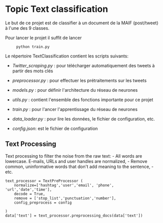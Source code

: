 # Topic Text classification

Le but de ce projet est de classifier à un document de la MAIF (post/tweet) à l'une des 9 classes.

Pour lancer le projet il suffit de lancer

         python train.py
Le répertoire TextClassification contient les scripts suivants:

  - *Twitter_scraping.py* : pour télécharger automatiquement des tweets à partir des mots clés
  - *preprocessor.py* : pour effectuer les prétraitements sur les tweets
  - *models.py* : pour définir l'architecture du réseau de neurones 
  - *utils.py* : contient l'ensemble des fonctions importante pour ce projet
  - *train.py* : pour l'ancer l'apprentissage du réseau de neurones 
  - *data_loader.py* : pour lire les données, le fichier de configuration, etc.
   
  - *config.json*: est le fichier de configuration


## Text Processing

 Text processing to filter the noise from the raw text:
     - All words are lowercase. E-mails, URLs and user handles are normalized,
     - Remove common, uninformative words that don't add meaning to the sentence,
     - etc.


	text_processor = TextPreProcessor (
	    normalize=['hashtag','user','email', 'phone', 'url','date','time'], 
		decode = True,
		remove = ['stop_list','punctuation','number'],
		config_preprocess = config

	)
	data['text'] = text_processor.preprocessing_docs(data['text'])
